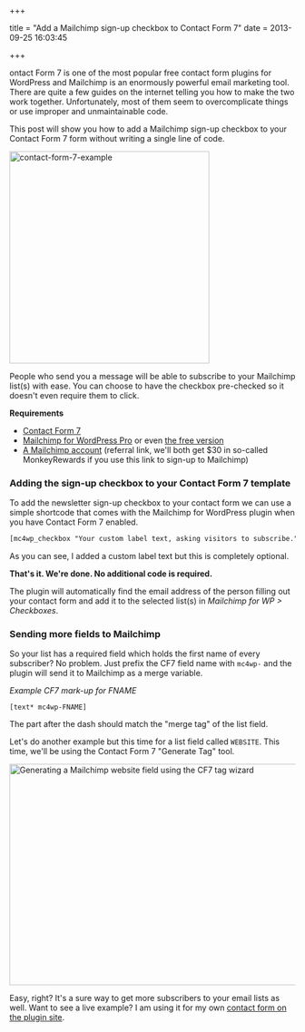 +++

title = "Add a Mailchimp sign-up checkbox to Contact Form 7"
date = 2013-09-25 16:03:45

+++

ontact Form 7 is one of the most popular free contact form plugins for WordPress and Mailchimp is an enormously powerful email marketing tool. There are quite a few guides on the internet telling you how to make the two work together. Unfortunately, most of them seem to overcomplicate things or use improper and unmaintainable code.

This post will show you how to add a Mailchimp sign-up checkbox to your Contact Form 7 form without writing a single line of code.

<img class="alignright size-full wp-image-2191" alt="contact-form-7-example" src="https://res.cloudinary.com/dannyvankooten/image/upload/v1408704561/contact-form-7-example_rtkgiq.png" width="352" height="374" />

People who send you a message will be able to subscribe to your Mailchimp list(s) with ease. You can choose to have the checkbox pre-checked so it doesn't even require them to click.

**Requirements**
- [Contact Form 7](http://wordpress.org/plugins/contact-form-7/)
- [Mailchimp for WordPress Pro](https://www.mc4wp.com/) or even [the free version](http://wordpress.org/plugins/Mailchimp-for-wp/)
- [A Mailchimp account](http://eepurl.com/FLbC9) (referral link, we'll both get $30 in so-called MonkeyRewards if you use this link to sign-up to Mailchimp)

### Adding the sign-up checkbox to your Contact Form 7 template
To add the newsletter sign-up checkbox to your contact form we can use a simple shortcode that comes with the Mailchimp for WordPress plugin when you have Contact Form 7 enabled.

```html
[mc4wp_checkbox "Your custom label text, asking visitors to subscribe."]
```

As you can see, I added a custom label text but this is completely optional.

<strong>That's it. We're done. No additional code is required. </strong>

The plugin will automatically find the email address of the person filling out your contact form and add it to the selected list(s) in *Mailchimp for WP > Checkboxes*.

### Sending more fields to Mailchimp
So your list has a required field which holds the first name of every subscriber? No problem. Just prefix the CF7 field name with `mc4wp-` and the plugin will send it to Mailchimp as a merge variable.

<em>Example CF7 mark-up for FNAME</em>
```
[text* mc4wp-FNAME]
```
The part after the dash should match the "merge tag" of the list field.

Let's do another example but this time for a list field called `WEBSITE`. This time, we'll be using the Contact Form 7 "Generate Tag" tool.

<img class="aligncenter size-full wp-image-2189" alt="Generating a Mailchimp website field using the CF7 tag wizard" src="https://res.cloudinary.com/dannyvankooten/image/upload/v1408704562/contact-form-7-generate-tag_ugaglb.png" width="615" height="390" />

Easy, right? It's a sure way to get more subscribers to your email lists as well. Want to see a live example? I am using it for my own <a href="https://www.mc4wp.com/contact/">contact form on the plugin site</a>.
